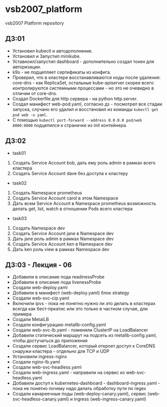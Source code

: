 # vsb2007_platform
vsb2007 Platform repository

## ДЗ:01
- Установил kubectl и автодополнение.
- Установил и Запустил minikube.
- Уставноил/запустил dashboard - дополнительно создал токен для авторизации.
- k9s - не подцепляет сертификаты из конфига.
- Проверил, что в кластере восстанавливаются ноды после удаления: core-dns - как ReplicaSet, остальные kube-apiserver
  скорее всего контролируются системными процессами - но это не очевидно в отличии от core-dns.
- Создал Dockerfile для http сервера - на python http.server.
- Создал манифест web-pod.yaml, согласно дз - посмотрел все стадии запуска, случано его удалил и восстановил из команды `kubectl get pod web -o yaml`.
- С помощью `kubectl port-forward --address 0.0.0.0 pod/web 8000:8000` подцепился к страничке из init контейнера.

## ДЗ:02
- task01
1. Создать Service Account bob, дать ему роль admin в рамках всего кластера
2. Создать Service Account dave без доступа к кластеру

- task02
1. Создать Namespace prometheus
2. Создать Service Account carol в этом Namespace
3. Дать всем Service Account в Namespace prometheus возможность делать get, list, watch в отношении Pods всего кластера

- task03
1. Создать Namespace dev
2. Создать Service Account jane в Namespace dev
3. Дать jane роль admin в рамках Namespace dev
4. Создать Service Account ken в Namespace dev
5. Дать ken роль view в рамках Namespace dev

## ДЗ:03 - Лекция - 06
- Добавили в описание пода readinessProbe
- Добавили в описание пода livenessProbe
- Создали web-deploy.yaml
- Добавили в манифест (web-deploy.yaml) блок strategy
- Создали web-svc-cip.yaml
- Включили ipvs - пока не понятно нужно ли это делать в кластерах всегда как бест-пркатис или это только в частном случае, дли примера
- Создали MetalLB
- Создали конфигурацию metallb-config.yaml
- Создали web-svc-lb.yaml - поменяли ClusterIP на LoadBalancer
- Добавили статический маршрут на подсеть из metallb-config.yaml, чтобы достучаться до приложения
- Создали сервис LoadBalancer, который откроет доступ к CoreDNS снаружи кластера - отдельно для TCP и UDP
- Установили ingress-nginx
- Создали nginx-lb.yaml
- Создали web-svc-headless.yaml
- Создали web-ingress.yaml - направили на сервис из web-svc-headless.yaml
- Добавили доступ к kubernetes-dashboard - dashboard-ingress.yaml - пока не понятно почему надо делать обработку пути по regex
- Создали канареечные поды (web-deploy-canary.yaml), сервис (web-svc-headless-canary.yaml) и ingress (web-ingress-canary.yaml)
